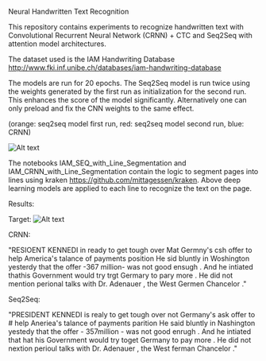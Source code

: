 Neural Handwritten Text Recognition

This repository contains experiments to recognize handwritten text with Convolutional Recurrent Neural Network (CRNN) + CTC and Seq2Seq with attention model architectures.

The dataset used is the IAM Handwriting Database http://www.fki.inf.unibe.ch/databases/iam-handwriting-database 

The models are run for 20 epochs. The Seq2Seq model is run twice using the weights generated by the first run as initialization for the second run. This enhances the score of the model significantly. Alternatively one can only preload and fix the CNN weights to the same effect.

(orange: seq2seq model first run, red: seq2seq model second run, blue: CRNN)

![Alt text](images/scoreloss.png?raw=true "")

The notebooks IAM_SEQ_with_Line_Segmentation and IAM_CRNN_with_Line_Segmentation contain the logic to segment pages into lines using kraken https://github.com/mittagessen/kraken. Above deep learning models are applied to each line to recognize the text on the page.

Results:

Target:
![Alt text](images/target.png?raw=true "")


CRNN:

"RESIOENT KENNEDI in ready to get tough over Mat Germny's csh offer to help America's talance of payments position He sid bluntly in Woshington yesterdy that the offer -367 million- was not good ensugh . And he intiated thathis Government would try trgt Germary to pary more . He did not mention perional talks with Dr. Adenauer , the West Germen Chancelor ."

Seq2Seq:

"PRESIDENT KENNEDI is realy to get tough over not Germany's ask offer to # help Aneriea's talance of payments parition He said bluntly in Nashington yestedy that the offer - 357million - was not good enrugh . And he intiated that hat his Government would try toget Germany to pay more . He did not nextion perioul talks with Dr. Adenauer , the West ferman Chancelor ."

